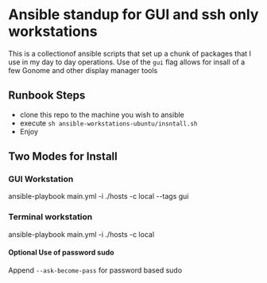 # Ansible standup for GUI and ssh only workstations

This is a collectionof ansible scripts that set up a chunk of packages
that I use in my day to day operations. Use of the `gui` flag allows 
for insall of a few Gonome and other display manager tools


## Runbook Steps
- clone this repo to the machine you wish to ansible
- execute `sh ansible-workstations-ubuntu/insntall.sh`
- Enjoy


## Two Modes for Install

### GUI Workstation
ansible-playbook main.yml -i ./hosts -c local --tags gui


### Terminal workstation
ansible-playbook main.yml -i ./hosts -c local


#### Optional Use of password sudo
Append `--ask-become-pass` for password based sudo


